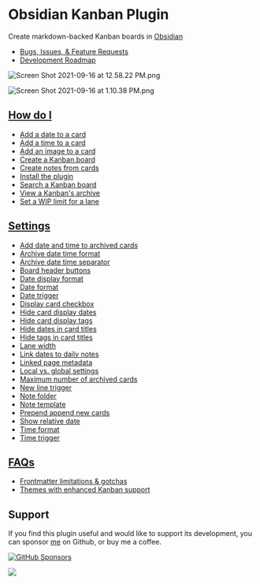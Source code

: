 # Obsidian Kanban Plugin

Create markdown-backed Kanban boards in [Obsidian](https://obsidian.md/)

- [Bugs, Issues, & Feature Requests](https://github.com/mgmeyers/obsidian-kanban/issues)
- [Development Roadmap](https://github.com/mgmeyers/obsidian-kanban/projects/1)

![Screen Shot 2021-09-16 at 12.58.22 PM.png](https://matthewmeye.rs/obsidian-kanban/Assets/Screen%20Shot%202021-09-16%20at%2012.58.22%20PM.png)

![Screen Shot 2021-09-16 at 1.10.38 PM.png](https://matthewmeye.rs/obsidian-kanban/Assets/Screen%20Shot%202021-09-16%20at%201.10.38%20PM.png)

## [How do I](https://matthewmeye.rs/obsidian-kanban/How%20do%20I/index)

- [Add a date to a card](https://matthewmeye.rs/obsidian-kanban/How%20do%20I/Add%20a%20date%20to%20a%20card)
- [Add a time to a card](https://matthewmeye.rs/obsidian-kanban/How%20do%20I/Add%20a%20time%20to%20a%20card)
- [Add an image to a card](https://matthewmeye.rs/obsidian-kanban/How%20do%20I/Add%20an%20image%20to%20a%20card)
- [Create a Kanban board](https://matthewmeye.rs/obsidian-kanban/How%20do%20I/Create%20a%20Kanban%20board)
- [Create notes from cards](https://matthewmeye.rs/obsidian-kanban/How%20do%20I/Create%20notes%20from%20cards)
- [Install the plugin](https://matthewmeye.rs/obsidian-kanban/How%20do%20I/Install%20the%20plugin)
- [Search a Kanban board](https://matthewmeye.rs/obsidian-kanban/How%20do%20I/Search%20a%20Kanban%20board)
- [View a Kanban's archive](https://matthewmeye.rs/obsidian-kanban/How%20do%20I/View%20a%20Kanban's%20archive)
- [Set a WIP limit for a lane](https://matthewmeye.rs/obsidian-kanban/How%20do%20I/Set%20a%20WIP%20Limit)

## [Settings](https://matthewmeye.rs/obsidian-kanban/Settings/index)

- [Add date and time to archived cards](https://matthewmeye.rs/obsidian-kanban/Settings/Add%20date%20and%20time%20to%20archived%20cards)
- [Archive date time format](https://matthewmeye.rs/obsidian-kanban/Settings/Archive%20date%20time%20format)
- [Archive date time separator](https://matthewmeye.rs/obsidian-kanban/Settings/Archive%20date%20time%20separator)
- [Board header buttons](https://matthewmeye.rs/obsidian-kanban/Settings/Board%20header%20buttons)
- [Date display format](https://matthewmeye.rs/obsidian-kanban/Settings/Date%20display%20format)
- [Date format](https://matthewmeye.rs/obsidian-kanban/Settings/Date%20format)
- [Date trigger](https://matthewmeye.rs/obsidian-kanban/Settings/Date%20trigger)
- [Display card checkbox](https://matthewmeye.rs/obsidian-kanban/Settings/Display%20card%20checkbox)
- [Hide card display dates](https://matthewmeye.rs/obsidian-kanban/Settings/Hide%20card%20display%20dates)
- [Hide card display tags](https://matthewmeye.rs/obsidian-kanban/Settings/Hide%20card%20display%20tags)
- [Hide dates in card titles](https://matthewmeye.rs/obsidian-kanban/Settings/Hide%20dates%20in%20card%20titles)
- [Hide tags in card titles](https://matthewmeye.rs/obsidian-kanban/Settings/Hide%20tags%20in%20card%20titles)
- [Lane width](https://matthewmeye.rs/obsidian-kanban/Settings/Lane%20width)
- [Link dates to daily notes](https://matthewmeye.rs/obsidian-kanban/Settings/Link%20dates%20to%20daily%20notes)
- [Linked page metadata](https://matthewmeye.rs/obsidian-kanban/Settings/Linked%20page%20metadata)
- [Local vs. global settings](https://matthewmeye.rs/obsidian-kanban/Settings/Local%20vs.%20global%20settings)
- [Maximum number of archived cards](https://matthewmeye.rs/obsidian-kanban/Settings/Maximum%20number%20of%20archived%20cards)
- [New line trigger](https://matthewmeye.rs/obsidian-kanban/Settings/New%20line%20trigger)
- [Note folder](https://matthewmeye.rs/obsidian-kanban/Settings/Note%20folder)
- [Note template](https://matthewmeye.rs/obsidian-kanban/Settings/Note%20template)
- [Prepend append new cards](https://matthewmeye.rs/obsidian-kanban/Settings/Prepend%20append%20new%20cards)
- [Show relative date](https://matthewmeye.rs/obsidian-kanban/Settings/Show%20relative%20date)
- [Time format](https://matthewmeye.rs/obsidian-kanban/Settings/Time%20format)
- [Time trigger](https://matthewmeye.rs/obsidian-kanban/Settings/Time%20trigger)

## [FAQs](https://matthewmeye.rs/obsidian-kanban/FAQs/index)

- [Frontmatter limitations & gotchas](https://matthewmeye.rs/obsidian-kanban/FAQs/Frontmatter%20limitations%20&%20gotchas)
- [Themes with enhanced Kanban support](https://matthewmeye.rs/obsidian-kanban/FAQs/Themes%20with%20enhanced%20Kanban%20support)

## Support

If you find this plugin useful and would like to support its development, you can sponsor [me](https://github.com/mgmeyers) on Github, or buy me a coffee.

[![GitHub Sponsors](https://img.shields.io/github/sponsors/mgmeyers?label=Sponsor&logo=GitHub%20Sponsors&style=for-the-badge)](https://github.com/sponsors/mgmeyers)

<a href="https://www.buymeacoffee.com/mgme"><img src="https://img.buymeacoffee.com/button-api/?text=Buy me a coffee&emoji=&slug=mgme&button_colour=5F7FFF&font_colour=ffffff&font_family=Lato&outline_colour=000000&coffee_colour=FFDD00"></a>
